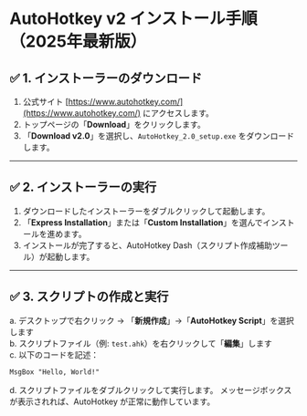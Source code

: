 # AutoHotkey v2 インストール手順（2025年最新版）

## ✅ 1. インストーラーのダウンロード

1. 公式サイト [https://www.autohotkey.com/](https://www.autohotkey.com/) にアクセスします。
2. トップページの「**Download**」をクリックします。
3. 「**Download v2.0**」を選択し、`AutoHotkey_2.0_setup.exe` をダウンロードします。

---

## ✅ 2. インストーラーの実行

1. ダウンロードしたインストーラーをダブルクリックして起動します。
2. 「**Express Installation**」または「**Custom Installation**」を選んでインストールを進めます。
3. インストールが完了すると、AutoHotkey Dash（スクリプト作成補助ツール）が起動します。

---

## ✅ 3. スクリプトの作成と実行

a. デスクトップで右クリック → 「**新規作成**」→「**AutoHotkey Script**」を選択します  
b. スクリプトファイル（例: `test.ahk`）を右クリックして「**編集**」します  
c. 以下のコードを記述：

```ahk
MsgBox "Hello, World!"
```

d. スクリプトファイルをダブルクリックして実行します。
メッセージボックスが表示されれば、AutoHotkey が正常に動作しています。